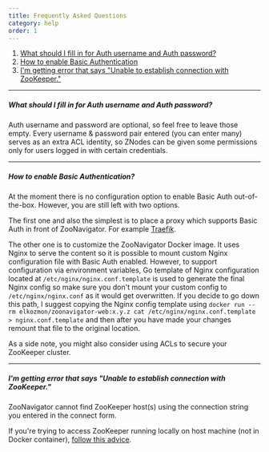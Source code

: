 ```yaml
---
title: Frequently Asked Questions
category: help
order: 1
---
```


1. [What should I fill in for Auth username and Auth password?](#what-should-i-fill-in-for-auth-username-and-auth-password)
2. [How to enable Basic Authentication](#how-to-enable-basic-authentication)
3. [I'm getting error that says "Unable to establish connection with ZooKeeper."](#im-getting-error-that-says-unable-to-establish-connection-with-zookeeper)

---

##### What should I fill in for Auth username and Auth password?

Auth username and password are optional, so feel free to leave those empty. Every username & password pair entered (you can enter many) serves as an extra ACL identity, so ZNodes can be given some permissions only for users logged in with certain credentials.

---

##### How to enable Basic Authentication?

At the moment there is no configuration option to enable Basic Auth out-of-the-box. However, you are still left with two options.


The first one and also the simplest is to place a proxy which supports Basic Auth in front of ZooNavigator. For example [Traefik](https://docs.traefik.io).


The other one is to customize the ZooNavigator Docker image. It uses Nginx to serve the content so it is possible to mount custom Nginx configuration file with Basic Auth enabled. However, to support configuration via environment variables, Go template of Nginx configuration located at ``/etc/nginx/nginx.conf.template`` is used to generate the final Nginx config so make sure you don't mount your custom config to ``/etc/nginx/nginx.conf`` as it would get overwritten. If you decide to go down this path, I suggest copying the Nginx config template using ``docker run --rm elkozmon/zoonavigator-web:x.y.z cat /etc/nginx/nginx.conf.template > nginx.conf.template`` and then after you have made your changes remount that file to the original location.

As a side note, you might also consider using ACLs to secure your ZooKeeper cluster.

---

##### I'm getting error that says "Unable to establish connection with ZooKeeper."

ZooNavigator cannot find ZooKeeper host(s) using the connection string you entered in the connect form. 

If you're trying to access ZooKeeper running locally on host machine (not in Docker container), [follow this advice](https://github.com/elkozmon/zoonavigator/issues/40#issue-495910852).

